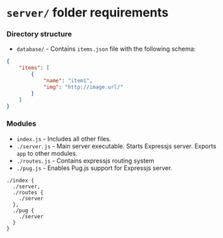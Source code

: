 # `server/` folder requirements
### Directory structure
- `database/` - Contains `items.json` file with the following schema:

```json
{
	"items": [
		{
			"name": "item1",
			"img": "http://image.url/"
		}
	]
}
```

### Modules

- `index.js` - Includes all other files.
- `./server.js` - Main server executable. Starts Expressjs server. Exports `app` to other modules.
- `./routes.js` - Contains expressjs routing system
- `./pug.js` - Enables Pug.js support for Expressjs server.


```
./index {
  ./server, 
  ./routes {
	./server
  },
  ./pug {
	./server
  }
}
```